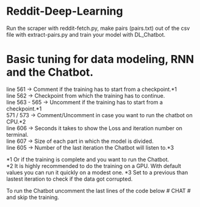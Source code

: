 # Reddit-Deep-Learning
Run the scraper with reddit-fetch.py, make pairs (pairs.txt) out of the csv file with extract-pairs.py and train your model with DL_Chatbot.

# Basic tuning for data modeling, RNN and the Chatbot.

line 561 -> Comment if the training has to start from a checkpoint.*1  
line 562 -> Checkpoint from which the training has to continue.  
line 563 - 565 -> Uncomment if the training has to start from a checkpoint.*1  
571 / 573 -> Comment/Uncomment in case you want to run the chatbot on CPU.*2  
line 606 -> Seconds it takes to show the Loss and iteration number on terminal.  
line 607 -> Size of each part in which the model is divided.  
line 605 -> Number of the last iteration the Chatbot will listen to.*3  


*1 Or if the training is complete and you want to run the Chatbot.  
*2 It is highly recommended to do the training on a GPU. With default values you can run it quickly on a modest one.
*3 Set to a previous than lastest iteration to check if the data got corrupted.

To run the Chatbot uncomment the last lines of the code below # CHAT # and skip the training.
